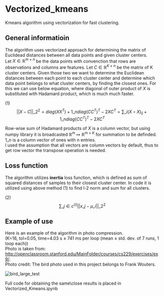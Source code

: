 # Vectorized_kmeans
Kmeans algorithm using vectorization for fast clustering.

## General informatioin

The algorithm uses vectorized approach for determining the matrix of Euclidead distances between all data points and given cluster centers. \
Let $X \in \mathbb{R}^{m\ \times\ n}$ be the data points with convenction that rows are observations and columns are features. Let $C \in \mathbb{R}^{K\ \times\ n}$ be the matrix of K cluster centers. Given those two we want to determine the Euclidean distances between each point to each cluster center and determine which data point belongs to what cluster centers, by finding the closest ones. For this we can use below equation, where diagonal of outer product of $X$ is substituted with Hadamard product, which is much much faster.

(1) $$||X - C||\_{2}^{2} = diag(XX^{T}) + 1\_{n}diag(CC^{T})^{T} - 2XC^{T} = \sum\_{i}(X \circ X)_{ij} + 1\_{n}diag(CC^{T})^{T} - 2XC^{T}$$ 

Row-wise sum of Hadamard products of $X$ is a column vector, but using numpy library it is broadcasted $\mathbb{R}^{m} \mapsto \mathbb{R}^{m\ \times\ K}$ for summation to be definded. \
$1\_{n}$ is a column vector of ones with n entries. \
I used the assumption that all vectors are column vectors by default, thus to get row vector the transpose operation is needed.

## Loss function

The algorithm utilizes **inertia** loss function, which is defined as sum of squared distances of samples to their closest cluster center. In code it is utilized using above method (1) to find l-2 norm and sum for all clusters.

(2) $$\sum\_{j \in c^{(i)}}||x\_{j} - \mu\_{i}||\_{2}^{2}$$

## Example of use

Here is an example of the algorithm in photo compression. \
(K=16, tol=0.05, time=4.03 s ± 741 ms per loop (mean ± std. dev. of 7 runs, 1 loop each)) \
Photo is taken from: http://openclassroom.stanford.edu/MainFolder/courses/cs229/exercises/ex9/. \
Photo credit: The bird photo used in this project belongs to Frank Wouters.

![bird_large_test](https://user-images.githubusercontent.com/107581485/204329591-b492aeef-e975-4dab-adcf-e5ddde4d1680.png)

Full code for obtaining the same\close results is placed in Vectorized_Kmeans.ipynb
